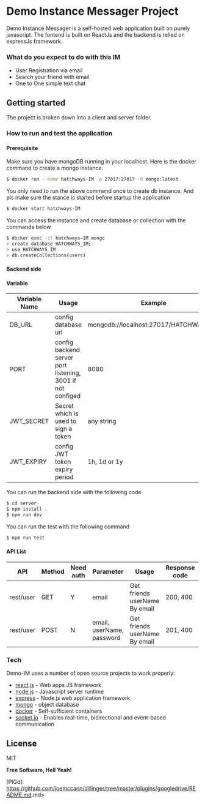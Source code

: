 # Demo Instance Messager Project

Demo Instance Messager is a self-hosted web application built on purely javascript. The fontend is built on ReactJs and the backend is relied on expressJs framework.

### What do you expect to do with this IM
  - User Registration via email
  - Search your friend with email
  - One to One simple text chat

## Getting started

The project is broken down into a client and server folder.

### How to run and test the application
#### Prerequisite
Make sure you have mongoDB running in your localhost. Here is the docker command to create a mongo instance.
```sh
$ docker run --name hatchways-IM -p 27017:27017 -d mongo:latest
```
You only need to run the above commend once to create db instance. And pls make sure the stance is started before startup the application
```sh
$ docker start hatchways-IM
```
You can access the instance and create database or collection with the commands below
```sh
$ docker exec -it hatchways-IM mongo
> create database HATCHWAYS_IM;
> use HATCHWAYS_IM
> db.createCollections(users)
```

#### Backend side
#### Variable
| Variable Name | Usage | Example |
| ------ | ------ | ------ |
| DB_URL | config database url | mongodb://localhost:27017/HATCHWAYS_IM |
| PORT | config backend server port listening, 3001 if not configed | 8080 |
| JWT_SECRET | Secret which is used to sign a token | any string |
| JWT_EXPIRY | config JWT token expiry period | 1h, 1d or 1y |

You can run the backend side with the following code
```sh
$ cd server
$ npm install .
$ npm run dev
```
You can run the test with the following command
```sh
$ npm run test
```

#### API List

| API | Method | Need auth | Parameter | Usage | Response code | Response Body |
| ------ | ------ | ------ | ------ | ------ | ------ | ------ |
|rest/user| GET | Y | email | Get friends userName By email | 200, 400 | userName
|rest/user| POST | N | email, userName, password | Get friends userName By email | 201, 400 | jwt token |


### Tech

Demo-IM uses a number of open source projects to work properly:

* [react.js] - Web apps JS framework
* [node.js] - Javascript server runtime
* [express] - Node.js web application framework
* [mongo] - object database
* [docker] - Self-sufficient containers
* [socket.io] - Enables real-time, bidirectional and event-based communication

License
----

MIT


**Free Software, Hell Yeah!**

[//]: # (These are reference links used in the body of this note and get stripped out when the markdown processor does its job. There is no need to format nicely because it shouldn't be seen. Thanks SO - http://stackoverflow.com/questions/4823468/store-comments-in-markdown-syntax)


   [React.js]: <https://github.com/joemccann/dillinger>
   [git-repo-url]: <https://github.com/joemccann/dillinger.git>
   [node.js]: <http://nodejs.org>
   [express]: <http://expressjs.com>
   [socket.io]: <https://socket.io>
   [docker]: <https://www.docker.com>
   [mongo]: <https://www.mongodb.com/2>

   [PlDb]: <https://github.com/joemccann/dillinger/tree/master/plugins/dropbox/README.md>
   [PlGh]: <https://github.com/joemccann/dillinger/tree/master/plugins/github/README.md>
   [PlGd]: <https://github.com/joemccann/dillinger/tree/master/plugins/googledrive/README.md>.md>
